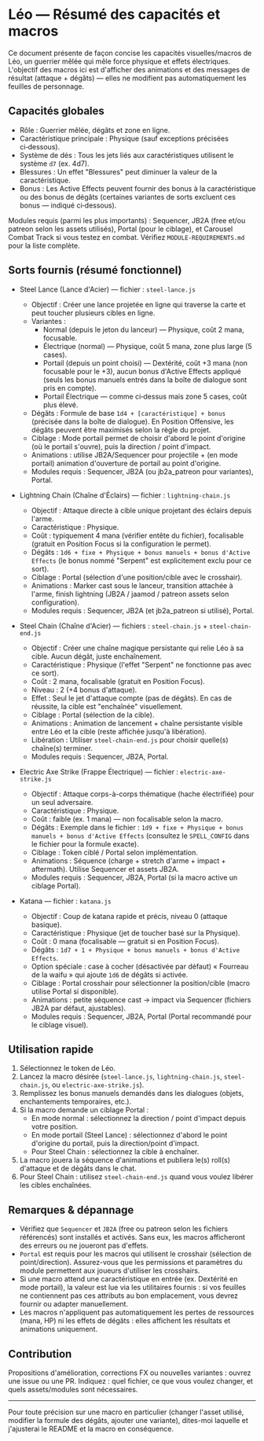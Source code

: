 # Léo — Résumé des capacités et macros

Ce document présente de façon concise les capacités visuelles/macros de Léo, un guerrier mêlée qui mêle force physique et effets électriques. L'objectif des macros ici est d'afficher des animations et des messages de résultat (attaque + dégâts) — elles ne modifient pas automatiquement les feuilles de personnage.

## Capacités globales

- Rôle : Guerrier mêlée, dégâts et zone en ligne.
- Caractéristique principale : Physique (sauf exceptions précisées ci‑dessous).
- Système de dés : Tous les jets liés aux caractéristiques utilisent le système `d7` (ex. 4d7).
- Blessures : Un effet "Blessures" peut diminuer la valeur de la caractéristique.
- Bonus : Les Active Effects peuvent fournir des bonus à la caractéristique ou des bonus de dégâts (certaines variantes de sorts excluent ces bonus — indiqué ci‑dessous).

Modules requis (parmi les plus importants) : Sequencer, JB2A (free et/ou patreon selon les assets utilisés), Portal (pour le ciblage), et Carousel Combat Track si vous testez en combat. Vérifiez `MODULE-REQUIREMENTS.md` pour la liste complète.

## Sorts fournis (résumé fonctionnel)

- Steel Lance (Lance d'Acier) — fichier : `steel-lance.js`

  - Objectif : Créer une lance projetée en ligne qui traverse la carte et peut toucher plusieurs cibles en ligne.
  - Variantes :
    - Normal (depuis le jeton du lanceur) — Physique, coût 2 mana, focusable.
    - Électrique (normal) — Physique, coût 5 mana, zone plus large (5 cases).
    - Portail (depuis un point choisi) — Dextérité, coût +3 mana (non focusable pour le +3), aucun bonus d'Active Effects appliqué (seuls les bonus manuels entrés dans la boîte de dialogue sont pris en compte).
    - Portail Électrique — comme ci‑dessus mais zone 5 cases, coût plus élevé.
  - Dégâts : Formule de base `1d4 + [caractéristique] + bonus` (précisée dans la boîte de dialogue). En Position Offensive, les dégâts peuvent être maximisés selon la règle du projet.
  - Ciblage : Mode portail permet de choisir d'abord le point d'origine (où le portail s'ouvre), puis la direction / point d'impact.
  - Animations : utilise JB2A/Sequencer pour projectile + (en mode portail) animation d'ouverture de portail au point d'origine.
  - Modules requis : Sequencer, JB2A (ou jb2a_patreon pour variantes), Portal.

- Lightning Chain (Chaîne d'Éclairs) — fichier : `lightning-chain.js`

  - Objectif : Attaque directe à cible unique projetant des éclairs depuis l'arme.
  - Caractéristique : Physique.
  - Coût : typiquement 4 mana (vérifier entête du fichier), focalisable (gratuit en Position Focus si la configuration le permet).
  - Dégâts : `1d6 + fixe + Physique + bonus manuels + bonus d'Active Effects` (le bonus nommé "Serpent" est explicitement exclu pour ce sort).
  - Ciblage : Portal (sélection d'une position/cible avec le crosshair).
  - Animations : Marker cast sous le lanceur, transition attachée à l'arme, finish lightning (JB2A / jaamod / patreon assets selon configuration).
  - Modules requis : Sequencer, JB2A (et jb2a_patreon si utilisé), Portal.

- Steel Chain (Chaîne d'Acier) — fichiers : `steel-chain.js` + `steel-chain-end.js`

  - Objectif : Créer une chaîne magique persistante qui relie Léo à sa cible. Aucun dégât, juste enchaînement.
  - Caractéristique : Physique (l'effet "Serpent" ne fonctionne pas avec ce sort).
  - Coût : 2 mana, focalisable (gratuit en Position Focus).
  - Niveau : 2 (+4 bonus d'attaque).
  - Effet : Seul le jet d'attaque compte (pas de dégâts). En cas de réussite, la cible est "enchaînée" visuellement.
  - Ciblage : Portal (sélection de la cible).
  - Animations : Animation de lancement + chaîne persistante visible entre Léo et la cible (reste affichée jusqu'à libération).
  - Libération : Utiliser `steel-chain-end.js` pour choisir quelle(s) chaîne(s) terminer.
  - Modules requis : Sequencer, JB2A, Portal.

- Electric Axe Strike (Frappe Électrique) — fichier : `electric-axe-strike.js`

  - Objectif : Attaque corps-à-corps thématique (hache électrifiée) pour un seul adversaire.
  - Caractéristique : Physique.
  - Coût : faible (ex. 1 mana) — non focalisable selon la macro.
  - Dégâts : Exemple dans le fichier : `1d9 + fixe + Physique + bonus manuels + bonus d'Active Effects` (consultez le `SPELL_CONFIG` dans le fichier pour la formule exacte).
  - Ciblage : Token ciblé / Portal selon implémentation.
  - Animations : Séquence (charge + stretch d'arme + impact + aftermath). Utilise Sequencer et assets JB2A.
  - Modules requis : Sequencer, JB2A, Portal (si la macro active un ciblage Portal).

- Katana — fichier : `katana.js`

  - Objectif : Coup de katana rapide et précis, niveau 0 (attaque basique).
  - Caractéristique : Physique (jet de toucher basé sur la Physique).
  - Coût : 0 mana (focalisable — gratuit si en Position Focus).
  - Dégâts : `1d7 + 1 + Physique + bonus manuels + bonus d'Active Effects`.
  - Option spéciale : case à cocher (désactivée par défaut) « Fourreau de la waifu » qui ajoute `1d6` de dégâts si activée.
  - Ciblage : Portal crosshair pour sélectionner la position/cible (macro utilise Portal si disponible).
  - Animations : petite séquence cast → impact via Sequencer (fichiers JB2A par défaut, ajustables).
  - Modules requis : Sequencer, JB2A, Portal (Portal recommandé pour le ciblage visuel).

## Utilisation rapide

1. Sélectionnez le token de Léo.
2. Lancez la macro désirée (`steel-lance.js`, `lightning-chain.js`, `steel-chain.js`, ou `electric-axe-strike.js`).
3. Remplissez les bonus manuels demandés dans les dialogues (objets, enchantements temporaires, etc.).
4. Si la macro demande un ciblage Portal :
   - En mode normal : sélectionnez la direction / point d'impact depuis votre position.
   - En mode portail (Steel Lance) : sélectionnez d'abord le point d'origine du portail, puis la direction/point d'impact.
   - Pour Steel Chain : sélectionnez la cible à enchaîner.
5. La macro jouera la séquence d'animations et publiera le(s) roll(s) d'attaque et de dégâts dans le chat.
6. Pour Steel Chain : utilisez `steel-chain-end.js` quand vous voulez libérer les cibles enchaînées.

## Remarques & dépannage

- Vérifiez que `Sequencer` et `JB2A` (free ou patreon selon les fichiers référencés) sont installés et activés. Sans eux, les macros afficheront des erreurs ou ne joueront pas d'effets.
- `Portal` est requis pour les macros qui utilisent le crosshair (sélection de point/direction). Assurez-vous que les permissions et paramètres du module permettent aux joueurs d'utiliser les crosshairs.
- Si une macro attend une caractéristique en entrée (ex. Dextérité en mode portail), la valeur est lue via les utilitaires fournis : si vos feuilles ne contiennent pas ces attributs au bon emplacement, vous devrez fournir ou adapter manuellement.
- Les macros n'appliquent pas automatiquement les pertes de ressources (mana, HP) ni les effets de dégâts : elles affichent les résultats et animations uniquement.

## Contribution

Propositions d'amélioration, corrections FX ou nouvelles variantes : ouvrez une issue ou une PR. Indiquez : quel fichier, ce que vous voulez changer, et quels assets/modules sont nécessaires.

---

Pour toute précision sur une macro en particulier (changer l'asset utilisé, modifier la formule des dégâts, ajouter une variante), dites-moi laquelle et j'ajusterai le README et la macro en conséquence.
